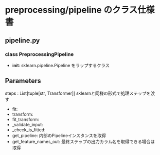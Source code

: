 # preprocessing/pipeline のクラス仕様書

## pipeline.py

### class PreprocessingPipeline
- __init__: sklearn.pipeline.Pipeline をラップするクラス

Parameters
----------
steps : List[tuple[str, Transformer]]
    sklearnと同様の形式で処理ステップを渡す
- fit: 
- transform: 
- fit_transform: 
- _validate_input: 
- _check_is_fitted: 
- get_pipeline: 内部のPipelineインスタンスを取得
- get_feature_names_out: 最終ステップの出力カラム名を取得できる場合は取得

